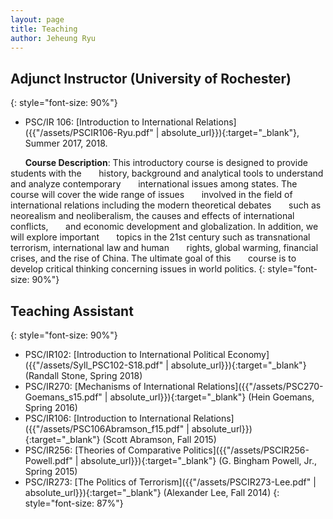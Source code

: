 ```yaml
---
layout: page
title: Teaching
author: Jeheung Ryu
---
```

<!--
## Contents
{:.no_toc}

* ToC
{:toc}

---
![Your very own Ed]({{ site.baseurl }}/assets/screenshot-home.png)
---
## Installing Ed: Robust
The first step to install Ed is to download the source files from GitHub. To do so you must have git installed on your computer. You probably have git already, but if you don't, the easiest way is probably to install [Github Desktop](https://desktop.github.com/) (even though we will be using git and github from the terminal in this tutorial). Mac users may want to ensure they have [Xcode](https://developer.apple.com/xcode/) and its command line tools installed as well. To check if git is running on your system enter the following line on your terminal (remember to ignore the $):
~~~ bash
$ git --version
~~~
To indent specific lines we take advantage of a feature in kramdown that allows us to indicate classes for a line. This approach still allows the line to be readable while editing. 
~~~ markdown
- {:.indent-3} But O heart! heart! heart!
- {:.indent-4} O the bleeding drops of red,
- {:.indent-5} Where on the deck my Captain lies,
- {:.indent-6} Fallen cold and dead.
~~~

---
Using an FTP client like [Filezilla](https://filezilla-project.org/), or [SSH on your terminal](https://www.siteground.com/tutorials/ssh/), you need to push the contents of the `_site` folder to the folder on your server where you would like your project to exist. Depending on your host provider, you may be able to receive help from the sys admins with this step.  -->



## Adjunct Instructor (University of Rochester)
{: style="font-size: 90%"}

- PSC/IR 106: [Introduction to International Relations]({{"/assets/PSCIR106-Ryu.pdf" | absolute_url}}){:target="_blank"}, Summer 2017, 2018. <br>

&nbsp;&nbsp;&nbsp;&nbsp;&nbsp;&nbsp;**Course Description**: This introductory course is designed to provide students with the &nbsp;&nbsp;&nbsp;&nbsp;&nbsp;&nbsp;history, background and analytical tools to understand and analyze contemporary &nbsp;&nbsp;&nbsp;&nbsp;&nbsp;&nbsp;international issues among states. The course will cover the wide range of issues 
&nbsp;&nbsp;&nbsp;&nbsp;&nbsp;&nbsp;involved in the field of international relations including the modern theoretical debates &nbsp;&nbsp;&nbsp;&nbsp;&nbsp;&nbsp;such as neorealism and neoliberalism, the causes and effects of international conflicts, &nbsp;&nbsp;&nbsp;&nbsp;&nbsp;&nbsp;and economic development and globalization. In addition, we will explore important 
&nbsp;&nbsp;&nbsp;&nbsp;&nbsp;&nbsp;topics in the 21st century such as transnational terrorism, international law and human &nbsp;&nbsp;&nbsp;&nbsp;&nbsp;&nbsp;rights, global warming, financial crises, and the rise of China. The ultimate goal of this &nbsp;&nbsp;&nbsp;&nbsp;&nbsp;&nbsp;course is to develop critical thinking concerning issues in world politics.
{: style="font-size: 90%"}

## Teaching Assistant
{: style="font-size: 90%"}

- PSC/IR102: [Introduction to International Political Economy]({{"/assets/Syll_PSC102-S18.pdf" | absolute_url}}){:target="_blank"} (Randall Stone, Spring 2018)
- PSC/IR270: [Mechanisms of International Relations]({{"/assets/PSC270-Goemans_s15.pdf" | absolute_url}}){:target="_blank"} (Hein Goemans, Spring 2016)
- PSC/IR106: [Introduction to International Relations]({{"/assets/PSC106Abramson_f15.pdf" | absolute_url}}){:target="_blank"} (Scott Abramson, Fall 2015)
- PSC/IR256: [Theories of Comparative Politics]({{"/assets/PSCIR256-Powell.pdf" | absolute_url}}){:target="_blank"} (G. Bingham Powell, Jr., Spring 2015)
- PSC/IR273: [The Politics of Terrorism]({{"/assets/PSCIR273-Lee.pdf" | absolute_url}}){:target="_blank"} (Alexander Lee, Fall 2014)
{: style="font-size: 87%"}